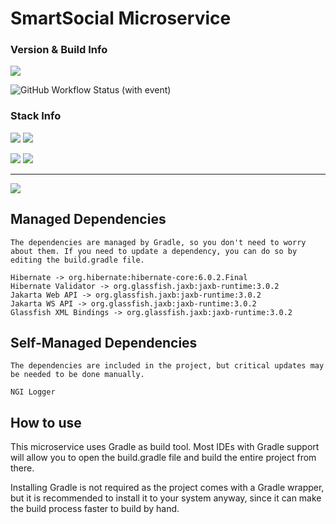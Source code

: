 
# SmartSocial Microservice

### Version & Build Info

![](https://img.shields.io/badge/Current%20Version-1.8.2-green?style=for-the-badge&logo=git)

![GitHub Workflow Status (with event)](https://img.shields.io/github/actions/workflow/status/dubskysteam/FFXIV-RaidCompletion/.github%2Fworkflows%2Frust.yml?style=for-the-badge)

### Stack Info

![](https://img.shields.io/badge/Java%20SDK-17-orange?style=for-the-badge&logo=jdk)
![](https://img.shields.io/badge/Jakarta%20EE-9.1.0-green?style=for-the-badge&logo=Jakarta)

![](https://img.shields.io/badge/Gradle-8.4-blue?style=for-the-badge&logo=gradle)
![](https://img.shields.io/badge/PostgreSQL-15.4-blue?style=for-the-badge&logo=postgresql)


___
[![](https://img.shields.io/badge/Download-Latest-blue?style=for-the-badge&logo=)](https://github.com/DubskySteam/AQP/releases)

## Managed Dependencies

```The dependencies are managed by Gradle, so you don't need to worry about them. If you need to update a dependency, you can do so by editing the build.gradle file. ```

    Hibernate -> org.hibernate:hibernate-core:6.0.2.Final
    Hibernate Validator -> org.glassfish.jaxb:jaxb-runtime:3.0.2
    Jakarta Web API -> org.glassfish.jaxb:jaxb-runtime:3.0.2
    Jakarta WS API -> org.glassfish.jaxb:jaxb-runtime:3.0.2
    Glassfish XML Bindings -> org.glassfish.jaxb:jaxb-runtime:3.0.2

## Self-Managed Dependencies

````The dependencies are included in the project, but critical updates may be needed to be done manually. ````

    NGI Logger 

## How to use

This microservice uses Gradle as build tool. Most IDEs with Gradle support will allow you to open the build.gradle file and build the entire project from there.

Installing Gradle is not required as the project comes with a Gradle wrapper, but it is recommended to install it to your system anyway, since it can make the build process faster to build by hand.

